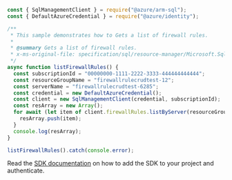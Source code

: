 ```javascript
const { SqlManagementClient } = require("@azure/arm-sql");
const { DefaultAzureCredential } = require("@azure/identity");

/**
 * This sample demonstrates how to Gets a list of firewall rules.
 *
 * @summary Gets a list of firewall rules.
 * x-ms-original-file: specification/sql/resource-manager/Microsoft.Sql/preview/2020-11-01-preview/examples/FirewallRuleList.json
 */
async function listFirewallRules() {
  const subscriptionId = "00000000-1111-2222-3333-444444444444";
  const resourceGroupName = "firewallrulecrudtest-12";
  const serverName = "firewallrulecrudtest-6285";
  const credential = new DefaultAzureCredential();
  const client = new SqlManagementClient(credential, subscriptionId);
  const resArray = new Array();
  for await (let item of client.firewallRules.listByServer(resourceGroupName, serverName)) {
    resArray.push(item);
  }
  console.log(resArray);
}

listFirewallRules().catch(console.error);
```

Read the [SDK documentation](https://github.com/Azure/azure-sdk-for-js/blob/%40azure%2Farm-sql_9.0.1/sdk/sql/arm-sql/README.md) on how to add the SDK to your project and authenticate.
